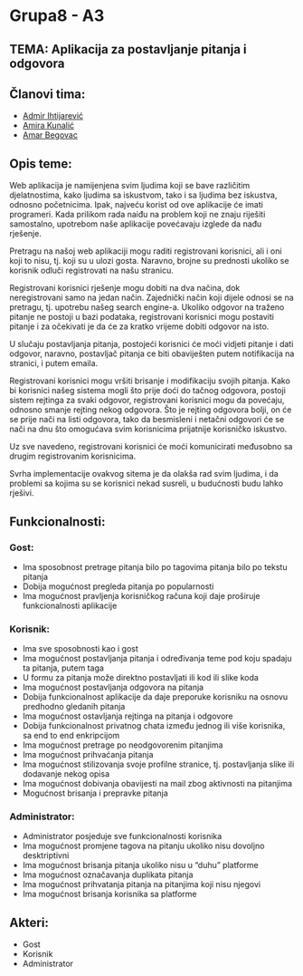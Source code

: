 
# Grupa8 - A3
## TEMA: Aplikacija za postavljanje pitanja i odgovora 

## Članovi tima:

* [Admir Ihtijarević](https://github.com/Admir-Walker)
* [Amira Kunalić](https://github.com/akunalic1)
* [Amar Begovac](https://github.com/abegovac2)

## Opis teme:

Web aplikacija je namijenjena svim ljudima koji se bave različitim djelatnostima, kako ljudima sa iskustvom, tako i sa ljudima bez iskustva, odnosno početnicima. Ipak, najveću korist od ove aplikacije će imati programeri. Kada prilikom rada naiđu na problem koji ne znaju riješiti samostalno, upotrebom naše aplikacije povećavaju izglede da nađu rješenje.

Pretragu na našoj web aplikaciji mogu raditi registrovani korisnici, ali i oni koji to nisu, tj. koji su u ulozi gosta. Naravno, brojne su prednosti ukoliko se korisnik odluči registrovati na našu stranicu.

Registrovani korisnici rješenje mogu dobiti na dva načina, dok neregistrovani samo na jedan način. Zajednički način koji dijele odnosi se na pretragu, tj. upotrebu našeg search engine-a.
Ukoliko odgovor na traženo pitanje ne postoji u bazi podataka, registrovani korisnici mogu postaviti pitanje i za očekivati je da će za kratko vrijeme dobiti odgovor na isto.

U slučaju postavljanja pitanja, postojeći korisnici će moći vidjeti pitanje i dati odgovor, naravno, postavljač pitanja ce biti obaviješten putem notifikacija na stranici, i putem emaila.

Registrovani korisnici mogu vršiti brisanje i modifikaciju svojih pitanja. Kako bi korisnici našeg sistema mogli što prije doći do tačnog odgovora, postoji sistem rejtinga za svaki odgovor, registrovani korisnici mogu da povećaju, odnosno smanje rejting nekog odgovora. Što je rejting odgovora bolji, on će se prije nači na listi odgovora, tako da besmisleni i netačni odgovori će se nači na dnu što omogućava svim korisnicima prijatnije korisničko iskustvo.

Uz sve navedeno, registrovani korisnici će moći komunicirati međusobno sa drugim registrovanim korisnicima.

Svrha implementacije ovakvog sitema je da olakša rad svim ljudima, i da problemi sa kojima su se korisnici nekad susreli, u budućnosti budu lahko rješivi.

## Funkcionalnosti:

### Gost:

* Ima sposobnost pretrage pitanja bilo po tagovima pitanja bilo po tekstu pitanja
* Dobija mogućnost pregleda pitanja po popularnosti
* Ima mogućnost pravljenja korisničkog računa koji daje proširuje funkcionalnosti aplikacije

### Korisnik:

* Ima sve sposobnosti kao i gost
* Ima mogućnost postavljanja pitanja i određivanja teme pod koju spadaju ta pitanja, putem taga
* U formu za pitanja može direktno postavljati ili kod ili slike koda
* Ima mogućnost postavljanja odgovora na pitanja
* Dobija funkcionalnost aplikacije da daje preporuke korisniku na osnovu predhodno gledanih pitanja
* Ima mogućnost ostavljanja rejtinga na pitanja i odgovore
* Dobija funkcionalnost privatnog chata između jednog ili više korisnika, sa end to end enkripcijom
* Ima mogućnost pretrage po neodgovorenim pitanjima
* Ima mogućnost prihvaćanja pitanja 
* Ima mogućnost stilizovanja svoje profilne stranice, tj. postavljanja slike ili dodavanje nekog opisa
* Ima mogućnost dobivanja obavijesti na mail zbog aktivnosti na pitanjima
* Mogućnost brisanja i prepravke pitanja

### Administrator:

* Administrator posjeduje sve funkcionalnosti korisnika
* Ima mogućnost promjene tagova na pitanju ukoliko nisu dovoljno desktriptivni
* Ima mogućnost brisanja pitanja ukoliko nisu u “duhu” platforme
* Ima mogućnost označavanja duplikata pitanja
* Ima mogućnost prihvatanja pitanja na pitanjima koji nisu njegovi
* Ima mogućnost brisanja korisnika sa platforme

## Akteri:

* Gost
* Korisnik
* Administrator

